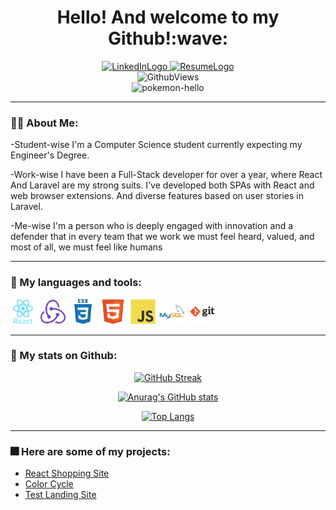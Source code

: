 <h1 align="center">Hello! And welcome to my Github!:wave:</h1>

<div align="center">
  <a href="https://www.linkedin.com/in/david-gamboa/?locale=en_US">
    <img src="https://img.shields.io/badge/LinkedIn-blue?style=for-the-badge&logo=linkedin&logoColor=white" alt="LinkedInLogo"/>
  </a>
  <a href="https://rxresu.me/gamboadavid1998/cv-david">
    <img src="https://img.shields.io/badge/Resume-white?style=for-the-badge&logo=conventional-commits" alt="ResumeLogo"/>
  </a>
  <br>
  <img src="https://komarev.com/ghpvc/?username=HasselGR&style=flat-square&color=blue" alt="GithubViews"/>
</div>

<div align="center">
  <img src="https://media.giphy.com/media/p5TDWmUYF0Vzhp7Gpl/giphy.gif" alt="pokemon-hello"/>
</div>

---

### :man_technologist: About Me:

-Student-wise I'm a Computer Science student currently expecting my Engineer's Degree.

-Work-wise I have been a Full-Stack developer for over a year, where React And Laravel are my strong suits. I've developed both SPAs with React and web browser extensions. And diverse features based on user stories in Laravel.

-Me-wise I'm a person who is deeply engaged with innovation and a defender that in every team that we work we must feel heard, valued, and most of all, we must feel like humans

---

### :open_book: My languages and tools:

<div>
  
  <img src="https://github.com/devicons/devicon/blob/master/icons/react/react-original-wordmark.svg" title="React" alt="React" width="40" height="40"/>&nbsp;
  <img src="https://github.com/devicons/devicon/blob/master/icons/redux/redux-original.svg" title="Redux" alt="Redux " width="40" height="40"/>&nbsp;
  <img src="https://github.com/devicons/devicon/blob/master/icons/css3/css3-plain-wordmark.svg"  title="CSS3" alt="CSS" width="40" height="40"/>&nbsp;
  <img src="https://github.com/devicons/devicon/blob/master/icons/html5/html5-original.svg" title="HTML5" alt="HTML" width="40" height="40"/>&nbsp;
  <img src="https://github.com/devicons/devicon/blob/master/icons/javascript/javascript-original.svg" title="JavaScript" alt="JavaScript" width="40" height="40"/>&nbsp;
  <img src="https://github.com/devicons/devicon/blob/master/icons/mysql/mysql-original-wordmark.svg" title="MySQL"  alt="MySQL" width="40" height="40"/>&nbsp;
  <img src="https://github.com/devicons/devicon/blob/master/icons/git/git-original-wordmark.svg" title="Git" alt="Git" width="40" height="40"/> &nbsp;
</div>

---

### :runner: My stats on Github:

<div align="center">

[![GitHub Streak](https://streak-stats.demolab.com/?user=HasselGR)](https://git.io/streak-stats)

[![Anurag's GitHub stats](https://github-readme-stats-six-teal-68.vercel.app/api?username=HasselGR)](https://github.com/anuraghazra/github-readme-stats)

[![Top Langs](https://github-readme-stats.vercel.app/api/top-langs/?username=HasselGR)](https://github.com/anuraghazra/github-readme-stats)

</div>

--- 

### :fireworks: Here are some of my projects:

- <a href="https://tangerine-zabaione-f15017.netlify.app"> React Shopping Site
- <a href="https://storied-sfogliatella-ff01eb.netlify.app/"> Color Cycle
- <a href="https://hasselgr.github.io/landing-site-test/"> Test Landing Site
